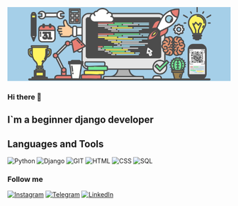 ![HEADER](https://github.com/viacheslavdev/viacheslavdev/blob/main/picture/development.png)

### Hi there 👋

## I`m a beginner django developer

## Languages and Tools

![Python](https://img.shields.io/badge/-Python-060608?style=social&logo=python&logoColor=257194)
![Django](https://img.shields.io/badge/-Django-060608?style=social&logo=django&logoColor=24A63A)
![GIT](https://img.shields.io/badge/-Git-060608?style=social&logo=github&logoColor=000000)
![HTML](https://img.shields.io/badge/HTML5-060608?style=social&logo=HTML5&logoColor=E86809)
![CSS](https://img.shields.io/badge/-CSS-060608?style=social&logo=css3&logoColor=1224DC)
![SQL](https://img.shields.io/badge/PostgresSQL-060608?style=social&logo=postgresql&logoColor=1224DC)

### Follow me

[![Instagram](https://img.shields.io/badge/-Instagram-060608?style=social&logo=Instagram&logoColor=FF0000)](https://www.instagram.com/stryzh_v/)
[![Telegram](https://img.shields.io/badge/-Telegram-060608?style=social&logo=Telegram&logoColor=27A0D9)](https://t.me/stryzh_v)
[![LinkedIn](https://img.shields.io/badge/-LinkedIn-060608?style=social&logo=LinkedIn&logoColor=27A0D9)](https://www.linkedin.com/in/viacheslav-stryzh-731b47235/)